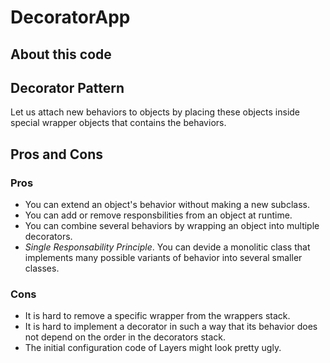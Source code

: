 ﻿# DecoratorApp

## About this code

## Decorator Pattern

Let us attach new behaviors to objects by placing these objects inside special wrapper objects that contains the behaviors.

## Pros and Cons

### Pros

* You can extend an object's behavior without making a new subclass.
* You can add or remove responsbilities from an object at runtime.
* You can combine several behaviors by wrapping an object into multiple decorators.
* _Single Responsability Principle_. You can devide a monolitic class that implements many possible variants of behavior into several smaller classes.

### Cons

* It is hard to remove a specific wrapper from the wrappers stack.
* It is hard to implement a decorator in such a way that its behavior does not depend on the order in the decorators stack.
* The initial configuration code of Layers might look pretty ugly.